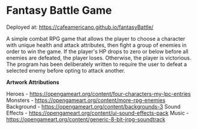 # Fantasy Battle Game

Deployed at: https://cafeamericano.github.io/fantasyBattle/

A simple combat RPG game that allows the player to choose a character with unique health and attack attributes, then fight a group of enemies in order to win the game. If the player's HP drops to zero or below before all enemies are defeated, the player loses. Otherwise, the player is victorious. The program has been deliberately written to require the user to defeat a selected enemy before opting to attack another.

**Artwork Attributions**

Heroes - https://opengameart.org/content/four-characters-my-lpc-entries
Monsters - https://opengameart.org/content/more-rpg-enemies
Background - https://opengameart.org/content/backgrounds-3
Sound Effects - https://opengameart.org/content/ui-sound-effects-pack
Music - https://opengameart.org/content/generic-8-bit-jrpg-soundtrack

